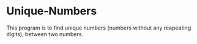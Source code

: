 # Unique-Numbers
This program is to find unique numbers (numbers without any reapeating digits), between two numbers.
